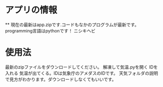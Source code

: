 # アプリの情報
** 現在の最新はapp.zipです.コードもなかのプログラムが最新です。
programming言語はpythonです！
ニシキヘビ

# 使用法
最新のzipファイルをダウンロードしてください。
解凍して気温.pyを開く
IDを入れる
気温が出てくる。IDは気象庁のアメダスのIDです。
天気フォルダの説明で見方がわかります。ダウンロードしなくてもいいです。
